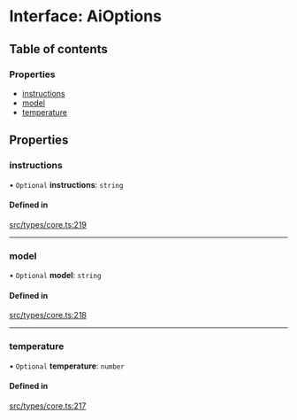 # Interface: AiOptions

## Table of contents

### Properties

- [instructions](../wiki/AiOptions#instructions)
- [model](../wiki/AiOptions#model)
- [temperature](../wiki/AiOptions#temperature)

## Properties

### instructions

• `Optional` **instructions**: `string`

#### Defined in

[src/types/core.ts:219](https://github.com/decisively-io/interview-sdk/blob/749d289f90b45ddcdd893b59a564a1efcab35fcb/src/types/core.ts#L219)

___

### model

• `Optional` **model**: `string`

#### Defined in

[src/types/core.ts:218](https://github.com/decisively-io/interview-sdk/blob/749d289f90b45ddcdd893b59a564a1efcab35fcb/src/types/core.ts#L218)

___

### temperature

• `Optional` **temperature**: `number`

#### Defined in

[src/types/core.ts:217](https://github.com/decisively-io/interview-sdk/blob/749d289f90b45ddcdd893b59a564a1efcab35fcb/src/types/core.ts#L217)
